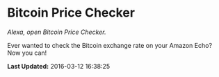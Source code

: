 # Bitcoin Price Checker
*Alexa, open Bitcoin Price Checker.*

Ever wanted to check the Bitcoin exchange rate on your Amazon Echo? Now you can!

**Last Updated:** 2016-03-12 16:38:25